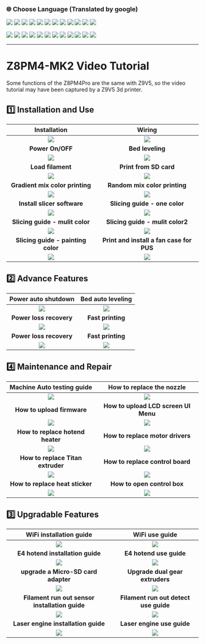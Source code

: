 ### :globe_with_meridians: Choose Language (Translated by google)
[![](../../lanpic/ES.png)](https://github-com.translate.goog/ZONESTAR3D/Z8/tree/main/Z8P-MK2/6-VideoTutorial?_x_tr_sl=en&_x_tr_tl=es)
[![](../../lanpic/PT.png)](https://github-com.translate.goog/ZONESTAR3D/Z8/tree/main/Z8P-MK2/6-VideoTutorial?_x_tr_sl=en&_x_tr_tl=pt)
[![](../../lanpic/FR.png)](https://github-com.translate.goog/ZONESTAR3D/Z8/tree/main/Z8P-MK2/6-VideoTutorial?_x_tr_sl=en&_x_tr_tl=fr)
[![](../../lanpic/DE.png)](https://github-com.translate.goog/ZONESTAR3D/Z8/tree/main/Z8P-MK2/6-VideoTutorial?_x_tr_sl=en&_x_tr_tl=de)
[![](../../lanpic/IT.png)](https://github-com.translate.goog/ZONESTAR3D/Z8/tree/main/Z8P-MK2/6-VideoTutorial?_x_tr_sl=en&_x_tr_tl=it)
[![](../../lanpic/SW.png)](https://github-com.translate.goog/ZONESTAR3D/Z8/tree/main/Z8P-MK2/6-VideoTutorial?_x_tr_sl=en&_x_tr_tl=sv)
[![](../../lanpic/PL.png)](https://github-com.translate.goog/ZONESTAR3D/Z8/tree/main/Z8P-MK2/6-VideoTutorial?_x_tr_sl=en&_x_tr_tl=pl)
[![](../../lanpic/DK.png)](https://github-com.translate.goog/ZONESTAR3D/Z8/tree/main/Z8P-MK2/6-VideoTutorial?_x_tr_sl=en&_x_tr_tl=da)
[![](../../lanpic/CZ.png)](https://github-com.translate.goog/ZONESTAR3D/Z8/tree/main/Z8P-MK2/6-VideoTutorial?_x_tr_sl=en&_x_tr_tl=cs)
[![](../../lanpic/HR.png)](https://github-com.translate.goog/ZONESTAR3D/Z8/tree/main/Z8P-MK2/6-VideoTutorial?_x_tr_sl=en&_x_tr_tl=hr)
[![](../../lanpic/RO.png)](https://github-com.translate.goog/ZONESTAR3D/Z8/tree/main/Z8P-MK2/6-VideoTutorial?_x_tr_sl=en&_x_tr_tl=ro)
[![](../../lanpic/SK.png)](https://github-com.translate.goog/ZONESTAR3D/Z8/tree/main/Z8P-MK2/6-VideoTutorial?_x_tr_sl=en&_x_tr_tl=sk)

[![](../../lanpic/CN.png)](https://github-com.translate.goog/ZONESTAR3D/Z8/tree/main/Z8P-MK2/6-VideoTutorial?_x_tr_sl=en&_x_tr_tl=zh-CN)
[![](../../lanpic/JP.png)](https://github-com.translate.goog/ZONESTAR3D/Z8/tree/main/Z8P-MK2/6-VideoTutorial?_x_tr_sl=en&_x_tr_tl=ja)
[![](../../lanpic/KR.png)](https://github-com.translate.goog/ZONESTAR3D/Z8/tree/main/Z8P-MK2/6-VideoTutorial?_x_tr_sl=en&_x_tr_tl=ko)
[![](../../lanpic/ID.png)](https://github-com.translate.goog/ZONESTAR3D/Z8/tree/main/Z8P-MK2/6-VideoTutorial?_x_tr_sl=en&_x_tr_tl=id)
[![](../../lanpic/TH.png)](https://github-com.translate.goog/ZONESTAR3D/Z8/tree/main/Z8P-MK2/6-VideoTutorial?_x_tr_sl=en&_x_tr_tl=th)
[![](../../lanpic/VN.png)](https://github-com.translate.goog/ZONESTAR3D/Z8/tree/main/Z8P-MK2/6-VideoTutorial?_x_tr_sl=en&_x_tr_tl=vi)
[![](../../lanpic/IL.png)](https://github-com.translate.goog/ZONESTAR3D/Z8/tree/main/Z8P-MK2/6-VideoTutorial?_x_tr_sl=en&_x_tr_tl=iw)
[![](../../lanpic/SA.png)](https://github-com.translate.goog/ZONESTAR3D/Z8/tree/main/Z8P-MK2/6-VideoTutorial?_x_tr_sl=en&_x_tr_tl=ar)
[![](../../lanpic/TR.png)](https://github-com.translate.goog/ZONESTAR3D/Z8/tree/main/Z8P-MK2/6-VideoTutorial?_x_tr_sl=en&_x_tr_tl=tr)
[![](../../lanpic/GR.png)](https://github-com.translate.goog/ZONESTAR3D/Z8/tree/main/Z8P-MK2/6-VideoTutorial?_x_tr_sl=en&_x_tr_tl=el)
[![](../../lanpic/BR.png)](https://github-com.translate.goog/ZONESTAR3D/Z8/tree/main/Z8P-MK2/6-VideoTutorial?_x_tr_sl=en&_x_tr_tl=pt)
[![](../../lanpic/RU.png)](https://github-com.translate.goog/ZONESTAR3D/Z8/tree/main/Z8P-MK2/6-VideoTutorial?_x_tr_sl=en&_x_tr_tl=ru)

-----
# Z8PM4-MK2 Video Tutorial
Some functions of the Z8PM4Pro are the same with Z9V5, so the video tutorial may have been captured by a Z9V5 3d printer.
## :one: Installation and Use
|    **Installation**                                            |           **Wiring**                                           |
|:--------------------------------------------------------------:|:--------------------------------------------------------------:|
| [![](./install.jpg)](https://youtu.be/-oieO7U0LCc)             | [![](./wiring.jpg)](https://youtu.be/kpQvHASNfqE)              |
|        **Power On/OFF**                                        |              **Bed leveling**                                  |
| [![](./poweronoff.jpg)](https://youtu.be/2i8ozM2Dn1U)          | [![](./bedleveling.jpg)](https://youtu.be/R3RfGnxx8hY)         |
|          **Load filament**                                     |        **Print from SD card**                                  |
| [![](./loadfilament.jpg)](https://youtu.be/-47yB95uIxI)        | [![](./printfromSD.jpg)](https://youtu.be/ITHbO9VxTMo)         |
|    **Gradient mix color printing**                             |       **Random mix color printing**                            |
| [![](./gradientmix.jpg)]()                                     | [![](./randommix.jpg)]()                                       |
|    **Install slicer software**                                 |       **Slicing guide - one color**                            |
| [![](./comingsoon.jpg)]()                                      | [![](./slicing_1c.jpg)](https://youtu.be/bacvTF2MOxA)          |
|    **Slicing guide - mulit color**                             |     **Slicing guide - mulit color2**                           |
| [![](./Slicing_4C_1.jpg)](https://youtu.be/2IHiP2r7KNk)        | [![](./comingsoon.jpg)]()                                      |
|    **Slicing guide - painting color**                          |     **Print and install a fan case for PUS**                   |
| [![](./comingsoon.jpg)]()                                      | [![](./comingsoon.jpg)]()                                      |


## :two: Advance Features
|    **Power auto shutdown**                                     |           **Bed auto leveling**                                |
|:--------------------------------------------------------------:|:--------------------------------------------------------------:|
| [![](./comingsoon.jpg)](https://youtu.be/SJLpmJL-tG4)          | ![](./comingsoon.jpg)                                          |
|     **Power loss recovery**                                    |            **Fast printing**                                   |
| [![](./comingsoon.jpg)](https://youtu.be/f-PpasByiiE)          | ![](./comingsoon.jpg)                                          |
|     **Power loss recovery**                                    |            **Fast printing**                                   |
| ![](./comingsoon.jpg)                                          | ![](./comingsoon.jpg)                                          |


## :four: Maintenance and Repair
|  **Machine Auto testing guide**                                |    **How to replace the nozzle**                               |
|:--------------------------------------------------------------:|:--------------------------------------------------------------:|
| ![](./comingsoon.jpg)                                          | ![](./comingsoon.jpg)                                          |
|     **How to upload firmware**                                 |   **How to upload LCD screen UI Menu**                         |
| ![](./comingsoon.jpg)                                          | ![](./comingsoon.jpg)                                          |
|     **How to replace hotend heater**                           |   **How to replace motor drivers**                             |
| ![](./comingsoon.jpg)                                          | ![](./comingsoon.jpg)                                          |
|     **How to replace Titan extruder**                          |   **How to replace control board**                             |
| ![](./comingsoon.jpg)                                          | ![](./comingsoon.jpg)                                          |
|     **How to replace heat sticker**                            |   **How to open control box**                                  |
| ![](./comingsoon.jpg)                                          | ![](./comingsoon.jpg)                                          |

## :three: Upgradable Features
|     **WiFi installation guide**                                |            **WiFi use guide**                                  |
|:--------------------------------------------------------------:|:--------------------------------------------------------------:|
| ![](./comingsoon.jpg)                                          | ![](./comingsoon.jpg)                                          |
| **E4 hotend installation guide**                               |            **E4 hotend  use guide**                            |
| ![](./comingsoon.jpg)                                          | ![](./comingsoon.jpg)                                          |
| **upgrade a Micro-SD card adapter**                            |     **Upgrade dual gear extruders**                            |
| ![](./comingsoon.jpg)                                          | ![](./comingsoon.jpg)                                          |
| **Filament run out sensor installation guide**                 |    **Filament run out detect use guide**                       |
| ![](./comingsoon.jpg)                                          | ![](./comingsoon.jpg)                                          |
| **Laser engine installation guide**                            |            **Laser engine use guide**                          |
| ![](./comingsoon.jpg)                                          | ![](./comingsoon.jpg)                                          |


